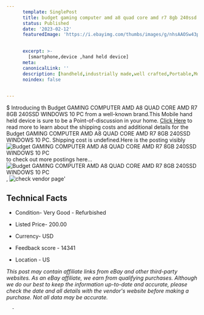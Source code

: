 ```yaml
---
      template: SinglePost
      title: budget gaming computer amd a8 quad core amd r7 8gb 240ssd windows 10 pc
      status: Published
      date: '2023-02-12'
      featuredImage: 'https://i.ebayimg.com/thumbs/images/g/nhsAAOSw43phzOpF/s-l225.jpg'
       

      excerpt: >-
        [smartphone,device ,hand held device]
      meta:
      canonicalLink: ''
      description: [handheld,industrially made,well crafted,Portable,Mobile,Compact,Convenient,Lightweight,Maneuverable,Man-portable,Miniature,Carriable,Hand-held,Light,Holdable,Transportable,Mobile device,Pocket-sized,On-the-go,Wireless,Cordless,Compact size,Convenient size, smartphone,device ,hand held device]
      noindex: false
      

---
```

$
      Introducing th Budget GAMING COMPUTER AMD A8 QUAD CORE AMD R7 8GB 240SSD WINDOWS 10 PC from a well-known brand.This Mobile hand held device is sure to be a Point-of-discussion in your home. [Click Here](https://www.ebay.com/itm/333805167113?hash=item4db856a209%3Ag%3AnhsAAOSw43phzOpF&mkevt=1&mkcid=1&mkrid=711-53200-19255-0&campid=%253CePNCampaignId%253E&customid=%253CreferenceId%253E&toolid=10049) to read more to learn about the shipping costs and additional details for the Budget GAMING COMPUTER AMD A8 QUAD CORE AMD R7 8GB 240SSD WINDOWS 10 PC. Shipping cost is undefined.Here is the posting visibly ![Budget GAMING COMPUTER AMD A8 QUAD CORE AMD R7 8GB 240SSD WINDOWS 10 PC](https://i.ebayimg.com/thumbs/images/g/nhsAAOSw43phzOpF/s-l225.jpg) to check out more postings here... ![Budget GAMING COMPUTER AMD A8 QUAD CORE AMD R7 8GB 240SSD WINDOWS 10 PC](https://i.ebayimg.com/images/g/nhsAAOSw43phzOpF/s-l500.jpg), ![check vendor page](https://origin-galleryplus.ebayimg.com/ws/web/333805167113_2_0_1/225x225.jpg,https://origin-galleryplus.ebayimg.com/ws/web/333805167113_3_0_1/225x225.jpg,https://origin-galleryplus.ebayimg.com/ws/web/333805167113_4_0_1/225x225.jpg,https://origin-galleryplus.ebayimg.com/ws/web/333805167113_5_0_1/225x225.jpg,https://origin-galleryplus.ebayimg.com/ws/web/333805167113_6_0_1/225x225.jpg,https://origin-galleryplus.ebayimg.com/ws/web/333805167113_7_0_1/225x225.jpg,https://origin-galleryplus.ebayimg.com/ws/web/333805167113_8_0_1/225x225.jpg,https://origin-galleryplus.ebayimg.com/ws/web/333805167113_9_0_1/225x225.jpg,https://origin-galleryplus.ebayimg.com/ws/web/333805167113_10_0_1/225x225.jpg,https://origin-galleryplus.ebayimg.com/ws/web/333805167113_11_0_1/225x225.jpg,https://origin-galleryplus.ebayimg.com/ws/web/333805167113_12_0_1/225x225.jpg)'

      

 ## Technical Facts 



     
      

 - Condition- Very Good - Refurbished 


      

 - Listed Price- 200.00 


      

 - Currency- USD 


      

 - Feedback score - 14341 


      

 - Location - US 


      
      

 *_This post may contain affiliate links from eBay and other third-party websites. As an eBay affiliate, we earn from qualifying purchases. Although we do our best to keep the information up-to-date and accurate, please check the date and all details with the vendor's website before making a purchase. Not all data may be accurate._*




      -
